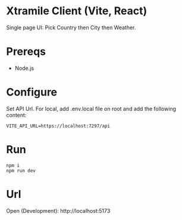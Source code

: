 # Xtramile Client (Vite, React)
Single page UI:
Pick Country then City then Weather.

# Prereqs
- Node.js

# Configure
Set API Url. For local, add .env.local file on root and add the following content:
```
VITE_API_URL=https://localhost:7297/api
```

# Run
```
npm i
npm run dev
```


# Url
Open (Development): http://localhost:5173